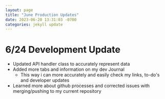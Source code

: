 ```yaml
---
layout: page
title: "June Production Updates"
date: 2023-06-20 13:31:03 -0700
categories: jekyll update
---
```


# **6/24 Development Update**  

- Updated API handler class to accurately represent data  
- Added more tabs and information on my dev Journal  
  - This way i can more accurately and easily check my links, to-do's and developer updates
- Learned more about github processes and corrected issues with merging/pushing to my current repository